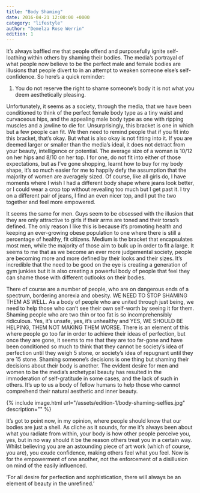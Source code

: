 ```yaml
---
title: "Body Shaming"
date: 2016-04-21 12:00:00 +0000
category: "lifestyle"
author: "Demelza Rose Werrin"
edition: 1
---
```

It’s always baffled me that people offend and purposefully ignite self-loathing within others by shaming their bodies. The media’s portrayal of what people now believe to be the perfect male and female bodies are illusions that people divert to in an attempt to weaken someone else’s self-confidence. So here’s a quick reminder:

1. You do not reserve the right to shame someone’s body it is not what you deem aesthetically pleasing.

Unfortunately, it seems as a society, through the media, that we have been conditioned to think of the perfect female body type as a tiny waist and curvaceous hips, and the appealing male body type as one with ripping muscles and a jawline to die for. Unsurprisingly, this bracket is one in which but a few people can fit. We then need to remind people that if you fit into this bracket, that’s okay. But what is also okay is not fitting into it. If you are deemed larger or smaller than the media’s ideal, it does not detract from your beauty, intelligence or potential. The average size of a woman is 10/12 on her hips and 8/10 on her top. I for one, do not fit into either of those expectations, but as I’ve gone shopping, learnt how to buy for my body shape, it’s so much easier for me to happily defy the assumption that the majority of women are averagely sized. Of course, like all girls do, I have moments where I wish I had a different body shape where jeans look better, or I could wear a crop top without revealing too much but I get past it. I try on a different pair of jeans, I find an even nicer top, and I put the two together and feel more empowered.

It seems the same for men. Guys seem to be obsessed with the illusion that they are only attractive to girls if their arms are toned and their torso’s defined. The only reason I like this is because it’s promoting health and keeping an ever-growing obese population to one where there is still a percentage of healthy, fit citizens. Medium is the bracket that encapsulates most men, while the majority of those aim to bulk up in order to fit a large. It seems to me that as we become an ever more judgemental society, people are becoming more and more defined by their looks and their sizes. It’s incredible that the need to be good on the eye is creating a generation of gym junkies but it is also creating a powerful body of people that feel they can shame those with different outlooks on their bodies.

There of course are a number of people, who are on dangerous ends of a spectrum, bordering anorexia and obesity. WE NEED TO STOP SHAMING THEM AS WELL. As a body of people who are united through just being, we need to help those who can’t see their own self-worth by seeing it for them. Shaming people who are two thin or too fat is so incomprehensibly ridiculous. Yes, it’s unsafe, yes, it’s unhealthy and YES, WE SHOULD BE HELPING, THEM NOT MAKING THEM WORSE. There is an element of this where people go too far in order to achieve their ideas of perfection, but once they are gone, it seems to me that they are too far-gone and have been conditioned so much to think that they cannot be society’s idea of perfection until they weigh 5 stone, or society’s idea of repugnant until they are 15 stone. Shaming someone’s decisions is one thing but shaming their decisions about their body is another. The evident desire for men and women to be the media’s archetypal beauty has resulted in the immoderation of self-gratitude in some cases, and the lack of such in others. It’s up to us a body of fellow humans to help those who cannot comprehend their natural aesthetic and inner beauty.

{% include image.html url="/assets/edition-1/body-shaming-selfies.jpg" description="" %}

It’s got to point now, in my opinion, where people should know that our bodies are just a shell. As cliche as it sounds, for me it’s always been about what you radiate from within, your body is how other people perceive you, yes, but in no way should it be the reason others treat you in a certain way. Whilst believing you are an astounding piece of art work (which of course, you are), you exude confidence, making others feel what you feel. Now is for the empowerment of one another, not the enforcement of a disillusion on mind of the easily influenced.

‘For all desire for perfection and sophistication, there will always be an element of beauty in the unrefined.’
